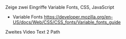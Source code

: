 Zeige zwei Eingriffe
Variable Fonts, CSS, JavaScript

* Variable Fonts
https://developer.mozilla.org/en-US/docs/Web/CSS/CSS_fonts/Variable_fonts_guide

Zweites Video 
Text 2 Path